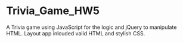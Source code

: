 # Trivia_Game_HW5
A Trivia game using JavaScript for the logic and jQuery to manipulate HTML. Layout app inlcuded valid HTML and stylish CSS.
